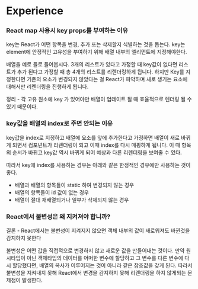 # Experience

### React map 사용시 key props를 부여하는 이유

key는 React가 어떤 항목을 변경, 추가 또는 삭제할지 식별하는 것을 돕는다. key는 element에 안정적인 고유성을 부여하기 위해 배열 내부의 엘리먼트에 지정해야한다.

배열을 예로 들로 들어봅시다. 3개의 리스트가 있다고 가정할 때 key값이 없다면 리스트가 추가 된다고 가정할 때 총 4개의 리스트를 리렌더링하게 됩니다. 하지만 Key를 지정한다면 기존의 요소가 변경되지 않았다는 걸 React가 파악하며 새로 생기는 요소에 대해서만 리렌더링을 진행하게 됩니다.

정리 - 각 고유 원소에 key 가 있어야만 배열이 업데이트 될 때 효율적으로 렌더링 될 수 있기 때문이다.

### key값을 배열의 index로 주면 안되는 이유

key값을 index로 지정하고 배열에 요소를 앞에 추가한다고 가정하면 배열이 새로 바뀌게 되면서 컴포넌트가 리렌더링이 되고 이때 index를 다시 매핑하게 됩니다. 이 때 항목의 순서가 바뀌고 key값 역시 바뀌게 되어 예상과 다른 리렌더링을 보여줄 수 있다.

따라서 key에 index를 사용하는 경우는 아래와 같은 한정적인 경우에만 사용하는 것이 좋다.

- 배열과 배열의 항목들이 static 하여 변경되지 않는 경우
- 배열의 항목들이 id 값이 없는 경우
- 배열이 절대 재배열되거나 일부가 삭제되지 않는 경우

### React에서 불변성은 왜 지켜져야 합니까?

결론 - React에서는 불변성이 지켜지지 않으면 객체 내부의 값이 새로워져도 바뀐것을 감지하지 못한다

불변성은 어떤 값을 직접적으로 변경하지 않고 새로운 값을 만들어내는 것이다. 만약 원시타입이 아닌 객체타입의 데이터를 어떠한 변수에 할당하고 그 변수를 다른 변수에 다시 할당했다면, 배열의 복사가 이루어지는 것이 아니라 같은 참조값을 갖게 된다. 따라서 불변성을 지켜내지 못해 React에서 변경을 감지하지 못해 리렌더링을 하지 않게되는 문제점이 발생한다.
